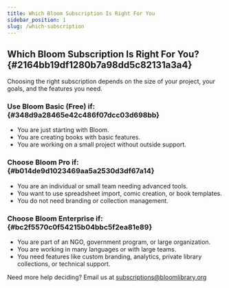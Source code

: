 ```yaml
---
title: Which Bloom Subscription Is Right For You
sidebar_position: 1
slug: /which-subscription
---
```




## Which Bloom Subscription Is Right For You? {#2164bb19df1280b7a98dd5c82131a3a4}


Choosing the right subscription depends on the size of your project, your goals, and the features you need.


### Use Bloom Basic (Free) if: {#348d9a28465e42c486f07dcc03d698bb}

- You are just starting with Bloom.
- You are creating books with basic features.
- You are working on a small project without outside support.

### Choose Bloom Pro if: {#b014de9d1023469aa5a2530d3df67a14}

- You are an individual or small team needing advanced tools.
- You want to use spreadsheet import, comic creation, or book templates.
- You do not need branding or collection management.

### Choose Bloom Enterprise if: {#bc2f5570c0f54215b04bbc5f2ea81e89}

- You are part of an NGO, government program, or large organization.
- You are working in many languages or with large teams.
- You need features like custom branding, analytics, private library collections, or technical support.

Need more help deciding? Email us at [subscriptions@bloomlibrary.org](mailto:subscriptions@bloomlibrary.org)

